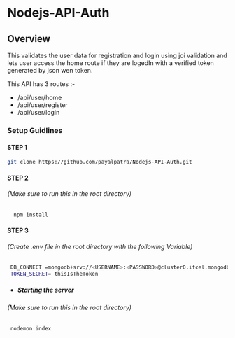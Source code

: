 # Nodejs-API-Auth

## Overview
This validates the user data for registration and login using joi validation and lets user access the home route if they are logedIn with a verified token generated by json wen token.

This API has 3 routes :-
* /api/user/home
* /api/user/register
* /api/user/login

### Setup Guidlines

#### STEP 1

 ```sh
 git clone https://github.com/payalpatra/Nodejs-API-Auth.git
   ```

#### STEP 2
###### (Make sure to run this in the root directory) 

 ```sh
   npm install
   ```

#### STEP 3
###### (Create .env file in the root directory with the following Variable) 

  ```sh
   DB_CONNECT =mongodb+srv://<USERNAME>:<PASSWORD>@cluster0.ifcel.mongodb.net/<DBNAME>?retryWrites=true&w=majority
   TOKEN_SECRET= thisIsTheToken
   ```

* ##### Starting the server
###### (Make sure to run this in the root directory)
```sh
 nodemon index
   ```

